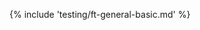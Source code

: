 {% include 'testing/ft-general-basic.md' %}
<!-- | New Certificate | Provision a *new* certificate to the target | Certificate is provisioned with location(s) reported back to Venafi |  -->
<!-- | Existing Certificate (non-renewed)| Provision *the same* certificate to the target (without renewing the cert) | Certificate is provisioned with location(s) reported back to Venafi |  -->
<!-- | Existing Certificate (renewed) | Provision a *renewed* certificate to the target | Certificate is provisioned with location(s) reported back to Venafi | -->